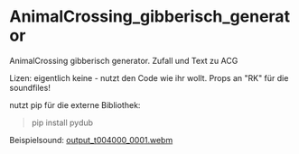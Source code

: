# AnimalCrossing_gibberisch_generator
AnimalCrossing gibberisch generator. Zufall und Text zu ACG


Lizen: eigentlich keine - nutzt den Code wie ihr wollt.
Props an "RK" für die soundfiles!

nutzt pip für die externe Bibliothek:

> pip install pydub


Beispielsound:
[output_t004000_0001.webm](https://github.com/user-attachments/assets/c749e5b1-6495-48f0-bb3d-cee5e7b627b0)
